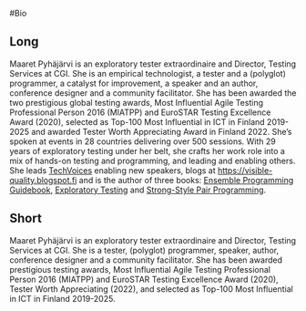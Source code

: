 #Bio

## Long

Maaret Pyhäjärvi is an exploratory tester extraordinaire and Director, Testing Services at CGI.  She is an empirical technologist, a tester and a (polyglot) programmer, a catalyst for improvement, a speaker and an author, conference designer and a community facilitator. She has been awarded the two prestigious global testing awards, Most Influential Agile Testing Professional Person 2016 (MIATPP) and EuroSTAR Testing Excellence Award (2020), selected as Top-100 Most Influential in ICT in Finland 2019-2025 and awarded Tester Worth Appreciating Award in Finland 2022. She’s spoken at events in 28 countries delivering over 500 sessions. With 29 years of exploratory testing under her belt, she crafts her work role into a mix of hands-on testing and programming, and leading and enabling others. She leads [TechVoices](http://techvoices.org) enabling new speakers, blogs at https://visible-quality.blogspot.fi and is the author of three books: [Ensemble Programming Guidebook](http://ensembleprogrammingguidebook.xyz), [Exploratory Testing](http://exploratorytesting.xyz) and [Strong-Style Pair Programming](http://strongstylepairprogramming.xyz). 

## Short

Maaret Pyhäjärvi is an exploratory tester extraordinaire and Director, Testing Services at CGI. She is a tester, (polyglot) programmer, speaker, author, conference designer and a community facilitator. She has been awarded prestigious testing awards, Most Influential Agile Testing Professional Person 2016 (MIATPP) and EuroSTAR Testing Excellence Award (2020), Tester Worth Appreciating (2022), and selected as Top-100 Most Influential in ICT in Finland 2019-2025.